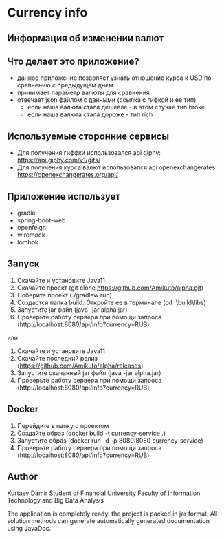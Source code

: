 # Currency info

<h2> Информация об изменении валют </h2>


<h2> Что делает это приложение? </h2>

+ данное приложение позволяет узнать отношение курса к USD по сравнению с предыдущем днем
+ принимает параметр валюты для сравнения
+ отвечает json файлом с данными (ссылка с гифкой и ее тип):
  * если наша валюта стала дешевле - в этом случае тип broke
  * если наша валюта стала дороже - тип rich
  
  
<h2> Используемые сторонние сервисы</h2>

+ Для получения гиффки использовался api giphy: https://api.giphy.com/v1/gifs/
+ Для получения курса валют использовался api openexchangerates: https://openexchangerates.org/api/
  

<h2> Приложение использует </h2>

+ gradle
+ spring-boot-web
+ openfeign
+ wiremock
+ lombok


<h2> Запуск </h2>

1. Скачайте и установите Java11
2. Скачайте проект (git clone https://github.com/Amikuto/alpha.git)
3. Соберите проект (./gradlew run)
4. Создастся папка build. Откройте ее в терминале (cd .\build\libs\)
5. Запустите jar файл (java -jar alpha.jar)
6. Проверьте работу сервера при помощи запроса (http://localhost:8080/api/info?currency=RUB)

или

1. Скачайте и установите Java11
2. Скачайте последний релиз (https://github.com/Amikuto/alpha/releases)
3. Запустите скачанный jar файл (java -jar alpha.jar)
4. Проверьте работу сервера при помощи запроса (http://localhost:8080/api/info?currency=RUB)


<h2> Docker </h2>

1. Перейдите в папку с проектом
2. Создайте образ (docker build -t currency-service .)
3. Запустите образ (docker run -d -p 8080:8080 currency-service)
4. Проверьте работу сервера при помощи запроса (http://localhost:8080/api/info?currency=RUB)


<h2> Author </h2>

Kurtaev Damir
Student of Financial University
Faculty of Information Technology and Big Data Analysis

The application is completely ready: the project is packed in  jar format. All solution methods can generate automatically generated documentation using JavaDoc.
